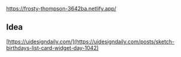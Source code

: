 https://frosty-thompson-3642ba.netlify.app/


## Idea

[https://uidesigndaily.com/](https://uidesigndaily.com/posts/sketch-birthdays-list-card-widget-day-1042)
